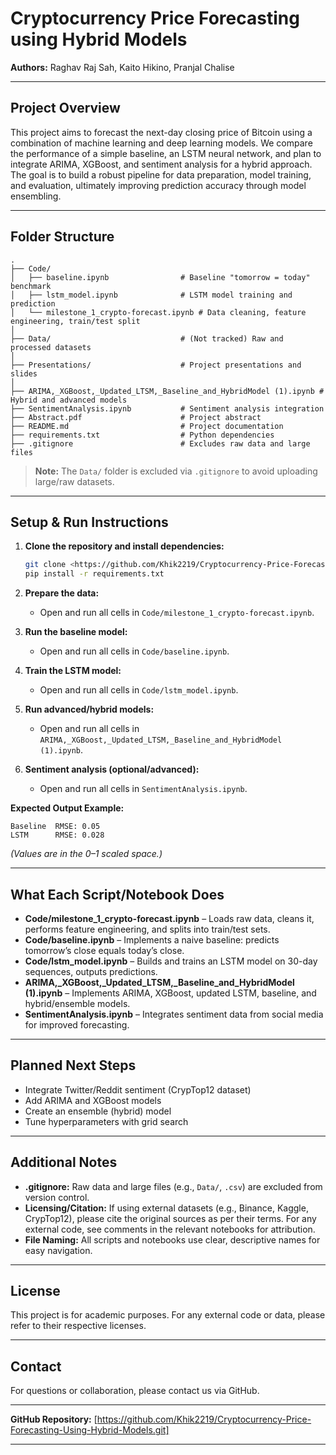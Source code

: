 # Cryptocurrency Price Forecasting using Hybrid Models

**Authors:** Raghav Raj Sah, Kaito Hikino, Pranjal Chalise

---

## Project Overview

This project aims to forecast the next-day closing price of Bitcoin using a combination of machine learning and deep learning models. We compare the performance of a simple baseline, an LSTM neural network, and plan to integrate ARIMA, XGBoost, and sentiment analysis for a hybrid approach. The goal is to build a robust pipeline for data preparation, model training, and evaluation, ultimately improving prediction accuracy through model ensembling.

---

## Folder Structure

```
.
├── Code/
│   ├── baseline.ipynb                # Baseline "tomorrow = today" benchmark
│   ├── lstm_model.ipynb              # LSTM model training and prediction
│   └── milestone_1_crypto-forecast.ipynb # Data cleaning, feature engineering, train/test split
│
├── Data/                             # (Not tracked) Raw and processed datasets
│
├── Presentations/                    # Project presentations and slides
│
├── ARIMA,_XGBoost,_Updated_LTSM,_Baseline_and_HybridModel (1).ipynb # Hybrid and advanced models
├── SentimentAnalysis.ipynb           # Sentiment analysis integration
├── Abstract.pdf                      # Project abstract
├── README.md                         # Project documentation
├── requirements.txt                  # Python dependencies
├── .gitignore                        # Excludes raw data and large files
```

> **Note:** The `Data/` folder is excluded via `.gitignore` to avoid uploading large/raw datasets.

---

## Setup & Run Instructions

1. **Clone the repository and install dependencies:**
   ```bash
   git clone <https://github.com/Khik2219/Cryptocurrency-Price-Forecasting-Using-Hybrid-Models.git>
   pip install -r requirements.txt
   ```

2. **Prepare the data:**
   - Open and run all cells in `Code/milestone_1_crypto-forecast.ipynb`.

3. **Run the baseline model:**
   - Open and run all cells in `Code/baseline.ipynb`.

4. **Train the LSTM model:**
   - Open and run all cells in `Code/lstm_model.ipynb`.

5. **Run advanced/hybrid models:**
   - Open and run all cells in `ARIMA,_XGBoost,_Updated_LTSM,_Baseline_and_HybridModel (1).ipynb`.

6. **Sentiment analysis (optional/advanced):**
   - Open and run all cells in `SentimentAnalysis.ipynb`.

**Expected Output Example:**
```
Baseline  RMSE: 0.05
LSTM      RMSE: 0.028
```
*(Values are in the 0–1 scaled space.)*

---

## What Each Script/Notebook Does

- **Code/milestone_1_crypto-forecast.ipynb** – Loads raw data, cleans it, performs feature engineering, and splits into train/test sets.
- **Code/baseline.ipynb** – Implements a naive baseline: predicts tomorrow’s close equals today’s close.
- **Code/lstm_model.ipynb** – Builds and trains an LSTM model on 30-day sequences, outputs predictions.
- **ARIMA,_XGBoost,_Updated_LTSM,_Baseline_and_HybridModel (1).ipynb** – Implements ARIMA, XGBoost, updated LSTM, baseline, and hybrid/ensemble models.
- **SentimentAnalysis.ipynb** – Integrates sentiment data from social media for improved forecasting.

---

## Planned Next Steps

- Integrate Twitter/Reddit sentiment (CrypTop12 dataset)
- Add ARIMA and XGBoost models
- Create an ensemble (hybrid) model
- Tune hyperparameters with grid search

---

## Additional Notes

- **.gitignore:** Raw data and large files (e.g., `Data/`, `.csv`) are excluded from version control.
- **Licensing/Citation:** If using external datasets (e.g., Binance, Kaggle, CrypTop12), please cite the original sources as per their terms. For any external code, see comments in the relevant notebooks for attribution.
- **File Naming:** All scripts and notebooks use clear, descriptive names for easy navigation.

---

## License

This project is for academic purposes. For any external code or data, please refer to their respective licenses.

---

## Contact

For questions or collaboration, please contact us via GitHub.

---

**GitHub Repository:** [https://github.com/Khik2219/Cryptocurrency-Price-Forecasting-Using-Hybrid-Models.git]

---

